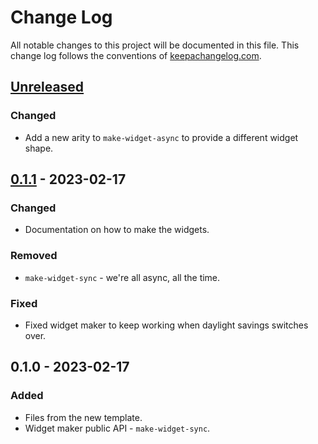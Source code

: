 # Change Log
All notable changes to this project will be documented in this file. This change log follows the conventions of [keepachangelog.com](http://keepachangelog.com/).

## [Unreleased]
### Changed
- Add a new arity to `make-widget-async` to provide a different widget shape.

## [0.1.1] - 2023-02-17
### Changed
- Documentation on how to make the widgets.

### Removed
- `make-widget-sync` - we're all async, all the time.

### Fixed
- Fixed widget maker to keep working when daylight savings switches over.

## 0.1.0 - 2023-02-17
### Added
- Files from the new template.
- Widget maker public API - `make-widget-sync`.

[Unreleased]: https://sourcehost.site/your-name/ioncli-daemon/compare/0.1.1...HEAD
[0.1.1]: https://sourcehost.site/your-name/ioncli-daemon/compare/0.1.0...0.1.1
